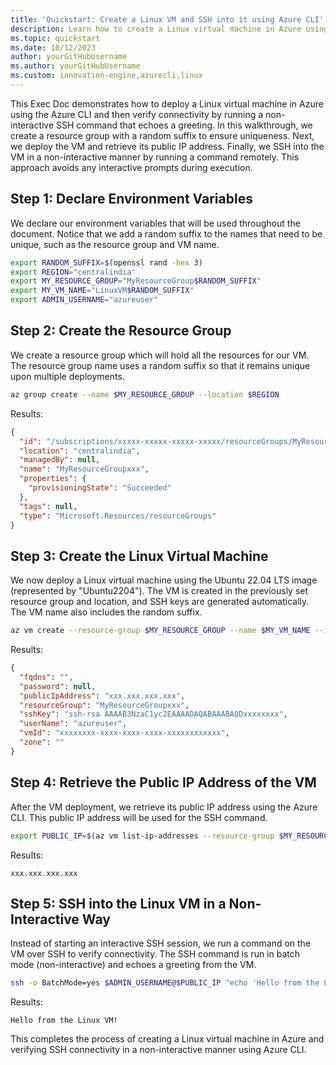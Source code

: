 ```yaml
---
title: 'Quickstart: Create a Linux VM and SSH into it using Azure CLI'
description: Learn how to create a Linux virtual machine in Azure using Azure CLI and test connectivity by running a non-interactive SSH command.
ms.topic: quickstart
ms.date: 10/12/2023
author: yourGitHubUsername
ms.author: yourGitHubUsername
ms.custom: innovation-engine,azurecli,linux
---
```


This Exec Doc demonstrates how to deploy a Linux virtual machine in Azure using the Azure CLI and then verify connectivity by running a non-interactive SSH command that echoes a greeting. In this walkthrough, we create a resource group with a random suffix to ensure uniqueness. Next, we deploy the VM and retrieve its public IP address. Finally, we SSH into the VM in a non-interactive manner by running a command remotely. This approach avoids any interactive prompts during execution.

## Step 1: Declare Environment Variables

We declare our environment variables that will be used throughout the document. Notice that we add a random suffix to the names that need to be unique, such as the resource group and VM name.

```bash
export RANDOM_SUFFIX=$(openssl rand -hex 3)
export REGION="centralindia"
export MY_RESOURCE_GROUP="MyResourceGroup$RANDOM_SUFFIX"
export MY_VM_NAME="LinuxVM$RANDOM_SUFFIX"
export ADMIN_USERNAME="azureuser"
```

## Step 2: Create the Resource Group

We create a resource group which will hold all the resources for our VM. The resource group name uses a random suffix so that it remains unique upon multiple deployments.

```bash
az group create --name $MY_RESOURCE_GROUP --location $REGION
```

Results:

<!-- expected_similarity=0.3 -->
```JSON
{
  "id": "/subscriptions/xxxxx-xxxxx-xxxxx-xxxxx/resourceGroups/MyResourceGroupxxx",
  "location": "centralindia",
  "managedBy": null,
  "name": "MyResourceGroupxxx",
  "properties": {
    "provisioningState": "Succeeded"
  },
  "tags": null,
  "type": "Microsoft.Resources/resourceGroups"
}
```

## Step 3: Create the Linux Virtual Machine

We now deploy a Linux virtual machine using the Ubuntu 22.04 LTS image (represented by "Ubuntu2204"). The VM is created in the previously set resource group and location, and SSH keys are generated automatically. The VM name also includes the random suffix.

```bash
az vm create --resource-group $MY_RESOURCE_GROUP --name $MY_VM_NAME --image Ubuntu2204 --admin-username $ADMIN_USERNAME --generate-ssh-keys --location $REGION
```

Results:

<!-- expected_similarity=0.3 -->
```JSON
{
  "fqdns": "",
  "password": null,
  "publicIpAddress": "xxx.xxx.xxx.xxx",
  "resourceGroup": "MyResourceGroupxxx",
  "sshKey": "ssh-rsa AAAAB3NzaC1yc2EAAAADAQABAAABAQDxxxxxxxx",
  "userName": "azureuser",
  "vmId": "xxxxxxxx-xxxx-xxxx-xxxx-xxxxxxxxxxxx",
  "zone": ""
}
```

## Step 4: Retrieve the Public IP Address of the VM

After the VM deployment, we retrieve its public IP address using the Azure CLI. This public IP address will be used for the SSH command.

```bash
export PUBLIC_IP=$(az vm list-ip-addresses --resource-group $MY_RESOURCE_GROUP --name $MY_VM_NAME --query "[].virtualMachine.network.publicIpAddresses[0].ipAddress" -o tsv)
```

Results:

<!-- expected_similarity=0.3 -->
```text
xxx.xxx.xxx.xxx
```

## Step 5: SSH into the Linux VM in a Non-Interactive Way

Instead of starting an interactive SSH session, we run a command on the VM over SSH to verify connectivity. The SSH command is run in batch mode (non-interactive) and echoes a greeting from the VM.

```bash
ssh -o BatchMode=yes $ADMIN_USERNAME@$PUBLIC_IP "echo 'Hello from the Linux VM!'"
```

Results:

<!-- expected_similarity=0.3 -->
```text
Hello from the Linux VM!
```

This completes the process of creating a Linux virtual machine in Azure and verifying SSH connectivity in a non-interactive manner using Azure CLI.
